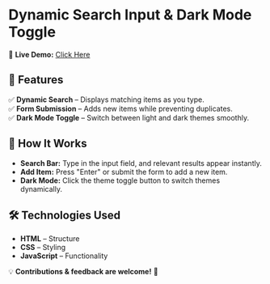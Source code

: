 # Dynamic Search Input & Dark Mode Toggle

🔗 **Live Demo:** [Click Here](https://yashpandey1405.github.io/Dynamic-Keyboard/)

## 📌 Features

✅ **Dynamic Search** – Displays matching items as you type.  
✅ **Form Submission** – Adds new items while preventing duplicates.  
✅ **Dark Mode Toggle** – Switch between light and dark themes smoothly.

## 🚀 How It Works

- **Search Bar:** Type in the input field, and relevant results appear instantly.
- **Add Item:** Press "Enter" or submit the form to add a new item.
- **Dark Mode:** Click the theme toggle button to switch themes dynamically.

## 🛠️ Technologies Used

- **HTML** – Structure
- **CSS** – Styling
- **JavaScript** – Functionality

💡 **Contributions & feedback are welcome!** 🚀
